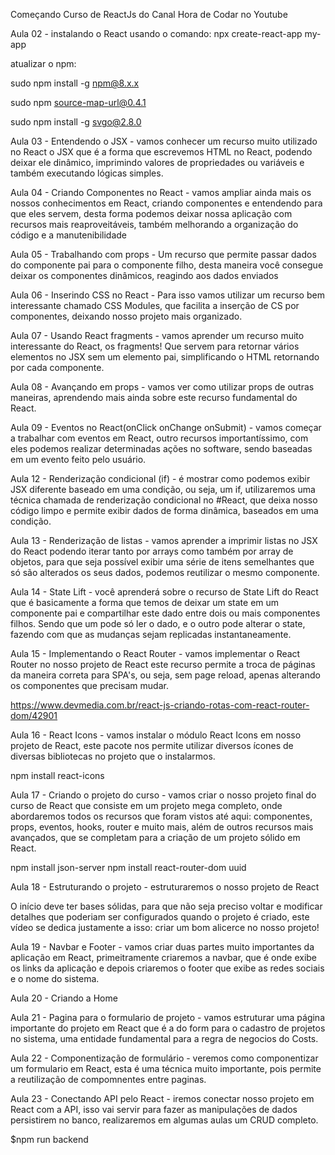 Começando Curso de ReactJs do Canal Hora de Codar no Youtube

Aula 02 - instalando o React usando o comando:
npx create-react-app my-app

atualizar o npm: <p>sudo npm install -g npm@8.x.x</p>
                 <p>sudo npm source-map-url@0.4.1</p>
                 <p>sudo npm install -g svgo@2.8.0</p>

Aula 03 -  Entendendo o JSX - vamos conhecer um recurso muito utilizado no React o JSX
que é a forma que escrevemos HTML no React, podendo deixar ele dinâmico, imprimindo valores de propriedades ou variáveis e também executando lógicas simples.

Aula 04 - Criando Componentes no React - vamos ampliar ainda mais os nossos conhecimentos em React, criando componentes e entendendo para que eles servem, desta forma podemos deixar nossa aplicação com recursos mais reaproveitáveis, também melhorando a organização do código e a manutenibilidade

Aula 05 - Trabalhando com props - Um recurso que permite passar dados do componente pai para o componente filho, desta maneira você consegue deixar os componentes dinâmicos, reagindo aos dados enviados

Aula 06 - Inserindo CSS no React - Para isso vamos utilizar um recurso bem interessante chamado CSS Modules, que facilita a inserção de CS por componentes, deixando nosso projeto mais organizado.

Aula 07 - Usando React fragments - vamos aprender um recurso muito interessante do React, os fragments!
Que servem para retornar vários elementos no JSX sem um elemento pai, simplificando o HTML retornando por cada componente.

Aula 08 - Avançando em props - vamos ver como utilizar props de outras maneiras, aprendendo mais ainda sobre este recurso fundamental do React.

Aula 09 - Eventos no React(onClick onChange onSubmit) - vamos começar a trabalhar com eventos em React, outro recursos importantíssimo, com eles podemos realizar determinadas ações no software, sendo baseadas em um evento feito pelo usuário.

Aula 12 - Renderização condicional (if) - é mostrar como podemos exibir JSX diferente baseado em uma condição, ou seja, um if, utilizaremos uma técnica chamada de renderização condicional no #React, que deixa nosso código limpo e permite exibir dados de forma dinâmica, baseados em uma condição.

Aula 13 - Renderização de listas - vamos aprender a imprimir listas no JSX do React podendo iterar tanto por arrays como também por array de objetos, para que seja possível exibir uma série de itens semelhantes que só são alterados os seus dados, podemos reutilizar o mesmo componente.

Aula 14 - State Lift -  você aprenderá sobre o recurso de State Lift do React que é basicamente a forma que temos de deixar um state em um componente pai e compartilhar este dado entre dois ou mais componentes filhos.
Sendo que um pode só ler o dado, e o outro pode alterar o state, fazendo com que as mudanças sejam replicadas instantaneamente.

Aula 15 - Implementando o React Router - vamos implementar o React Router no nosso projeto de React
este recurso permite a troca de páginas da maneira correta para SPA's, ou seja, sem page reload, apenas alterando os componentes que precisam mudar.

https://www.devmedia.com.br/react-js-criando-rotas-com-react-router-dom/42901

Aula 16 - React Icons - vamos instalar o módulo React Icons em nosso projeto de React, este pacote nos permite utilizar diversos ícones de diversas bibliotecas no projeto que o instalarmos.

npm install react-icons

Aula 17 - Criando o projeto do curso - vamos criar o nosso projeto final do curso de React
que consiste em um projeto mega completo, onde abordaremos todos os recursos que foram vistos até aqui: componentes, props, eventos, hooks, router e muito mais, além de outros recursos mais avançados, que se completam para a criação de um projeto sólido em React.

npm install json-server
npm install react-router-dom uuid

Aula 18 - Estruturando o projeto - estruturaremos o nosso projeto de React

O início deve ter bases sólidas, para que não seja preciso voltar e modificar detalhes que poderiam ser configurados quando o projeto é criado, este vídeo se dedica justamente a isso: criar um bom alicerce no nosso projeto!

Aula 19 - Navbar e Footer - vamos criar duas partes muito importantes da aplicação em React, primeitramente criaremos a navbar, que é onde exibe os links da aplicação e depois criaremos o footer que exibe as redes sociais e o nome do sistema.


Aula 20 - Criando a Home

Aula 21 - Pagina para o formulario de projeto - vamos estruturar uma página importante do projeto em React que é 
a do form para o cadastro de projetos no sistema, uma entidade fundamental para a regra de negocios do Costs.

Aula 22 - Componentização de formulário - veremos como componentizar um formulario em React, esta é uma 
técnica muito importante, pois permite a reutilização de compomnentes entre paginas.

Aula 23 - Conectando API pelo React -  iremos conectar nosso projeto em React com a API, 
isso vai servir para fazer as manipulações de dados persistirem no banco, realizaremos em algumas aulas um CRUD completo.

$npm run backend




